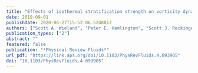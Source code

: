 ```yaml
---
title: "Effects of isothermal stratification strength on vorticity dynamics for single-mode compressible Rayleigh-Taylor instability"
date: 2019-09-01
publishDate: 2020-06-27T15:52:06.524881Z
authors: ["Scott A. Wieland", "Peter E. Hamlington", "Scott J. Reckinger", "Daniel Livescu"]
publication_types: ["2"]
abstract: ""
featured: false
publication: "*Physical Review Fluids*"
url_pdf: "https://link.aps.org/doi/10.1103/PhysRevFluids.4.093905"
doi: "10.1103/PhysRevFluids.4.093905"
---
```


